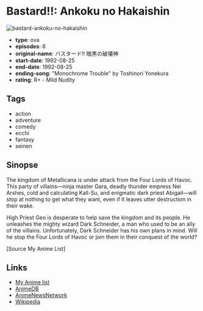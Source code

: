 # Bastard!!: Ankoku no Hakaishin

![bastard-ankoku-no-hakaishin](https://cdn.myanimelist.net/images/anime/2/9601.jpg)

-   **type**: ova
-   **episodes**: 6
-   **original-name**: バスタード!! 暗黒の破壊神
-   **start-date**: 1992-08-25
-   **end-date**: 1992-08-25
-   **ending-song**: "Monochrome Trouble" by Toshinori Yonekura
-   **rating**: R+ - Mild Nudity

## Tags

-   action
-   adventure
-   comedy
-   ecchi
-   fantasy
-   seinen

## Sinopse

The kingdom of Metallicana is under attack from the Four Lords of Havoc. This party of villains—ninja master Gara, deadly thunder empress Nei Arshes, cold and calculating Kall-Su, and enigmatic dark priest Abigail—will stop at nothing to get what they want, even if it leaves utter destruction in their wake.

High Priest Geo is desperate to help save the kingdom and its people. He unleashes the mighty wizard Dark Schneider, a man who used to be an ally of the villains. Unfortunately, Dark Schneider has his own plans in mind. Will he stop the Four Lords of Havoc or join them in their conquest of the world?

[Source My Anime List]

## Links

-   [My Anime list](https://myanimelist.net/anime/404/Bastard__Ankoku_no_Hakaishin)
-   [AnimeDB](http://anidb.info/perl-bin/animedb.pl?show=anime&aid=10)
-   [AnimeNewsNetwork](http://www.animenewsnetwork.com/encyclopedia/anime.php?id=519)
-   [Wikipedia](http://en.wikipedia.org/wiki/Bastard%E2%80%BC)

